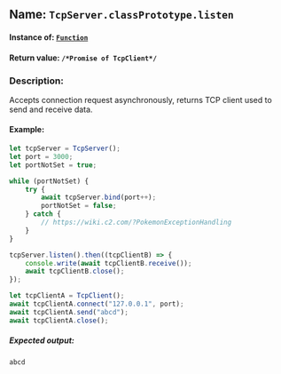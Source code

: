 ## Name: `TcpServer.classPrototype.listen`

#### Instance of: [`Function`](Function.md)

#### Return value: `/*Promise of TcpClient*/`

### Description:

Accepts connection request asynchronously, 
returns TCP client used to send and receive data.

#### Example:

```js
let tcpServer = TcpServer();
let port = 3000;
let portNotSet = true;

while (portNotSet) {
    try {
        await tcpServer.bind(port++);
        portNotSet = false;
    } catch {
        // https://wiki.c2.com/?PokemonExceptionHandling
    }
}

tcpServer.listen().then((tcpClientB) => {
    console.write(await tcpClientB.receive());
    await tcpClientB.close();
});

let tcpClientA = TcpClient();
await tcpClientA.connect("127.0.0.1", port);
await tcpClientA.send("abcd");
await tcpClientA.close();
```

##### Expected output:

```
abcd
```

